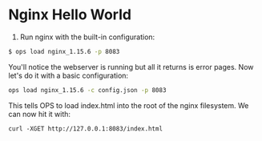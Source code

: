Nginx Hello World
==================

 1. Run nginx with the built-in configuration:

```sh
$ ops load nginx_1.15.6 -p 8083
```

You'll notice the webserver is running but all it returns is error
pages. Now let's do it with a basic configuration:

```sh
ops load nginx_1.15.6 -c config.json -p 8083
```

This tells OPS to load index.html into the root of the nginx filesystem.
We can now hit it with:

```
curl -XGET http://127.0.0.1:8083/index.html
```
